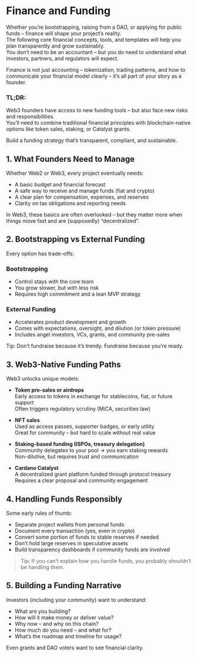 # Finance and Funding

Whether you’re bootstrapping, raising from a DAO, or applying for public funds – finance will shape your project’s reality.  
The following core financial concepts, tools, and templates will help you plan transparently and grow sustainably.  
You don’t need to be an accountant – but you do need to understand  what investors, partners, and regulators will expect.  

Finance is not just accounting – tokenization, trading patterns, and how to communicate your financial model clearly – it’s all part of your story as a founder.

### TL;DR:

Web3 founders have access to new funding tools – but also face new risks and responsibilities.  
You’ll need to combine traditional financial principles with blockchain-native options like token sales, staking, or Catalyst grants.

Build a funding strategy that’s transparent, compliant, and sustainable.



## 1. What Founders Need to Manage

Whether Web2 or Web3, every project eventually needs:

- A basic budget and financial forecast  
- A safe way to receive and manage funds (fiat and crypto)  
- A clear plan for compensation, expenses, and reserves  
- Clarity on tax obligations and reporting needs

In Web3, these basics are often overlooked – but they matter more when things move fast and are (supposedly) “decentralized”.



## 2. Bootstrapping vs External Funding

Every option has trade-offs:

### Bootstrapping  
- Control stays with the core team  
- You grow slower, but with less risk  
- Requires high commitment and a lean MVP strategy

### External Funding  
- Accelerates product development and growth  
- Comes with expectations, oversight, and dilution (or token pressure)  
- Includes angel investors, VCs, grants, and community pre-sales

Tip: Don’t fundraise because it’s trendy. Fundraise because you’re ready.



## 3. Web3-Native Funding Paths

Web3 unlocks unique models:

- **Token pre-sales or airdrops**  
  Early access to tokens in exchange for stablecoins, fiat, or future support  
  Often triggers regulatory scrutiny (MiCA, securities law)

- **NFT sales**  
  Used as access passes, supporter badges, or early utility  
  Great for community – but hard to scale without real value

- **Staking-based funding (ISPOs, treasury delegation)**  
  Community delegates to your pool → you earn staking rewards  
  Non-dilutive, but requires trust and communication

- **Cardano Catalyst**  
  A decentralized grant platform funded through protocol treasury  
  Requires a clear proposal and community engagement



## 4. Handling Funds Responsibly

Some early rules of thumb:

- Separate project wallets from personal funds  
- Document every transaction (yes, even in crypto)  
- Convert some portion of funds to stable reserves if needed  
- Don’t hold large reserves in speculative assets  
- Build transparency dashboards if community funds are involved

> Tip: If you can’t explain how you handle funds, you probably shouldn’t be handling them.



## 5. Building a Funding Narrative

Investors (including your community) want to understand:

- What are you building?  
- How will it make money or deliver value?  
- Why now – and why on this chain?  
- How much do you need – and what for?  
- What’s the roadmap and timeline for usage?

Even grants and DAO voters want to see financial clarity.



